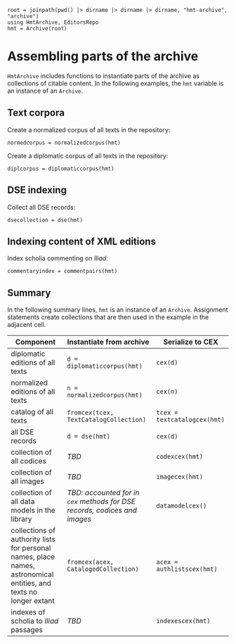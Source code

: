 ```@setup components
root = joinpath(pwd() |> dirname |> dirname |> dirname, "hmt-archive", "archive")
using HmtArchive, EditorsRepo
hmt = Archive(root)
```

# Assembling parts of the archive

`HmtArchive` includes functions to instantiate parts of the archive as collections of citable content. In the following examples, the `hmt` variable is an instance of an `Archive`.

## Text corpora

Create a normalized corpus of all texts in the repository:

```@example components
normedcorpus = normalizedcorpus(hmt)
```
Create a diplomatic corpus of all texts in the repository:

```@example components
diplcorpus = diplomaticcorpus(hmt)
```


## DSE indexing

Collect all DSE records:


```@example components
dsecollection = dse(hmt)
```


## Indexing content of XML editions

Index scholia commenting on *Iliad*:

```@example components
commentaryindex = commentpairs(hmt)
```


## Summary

In the following summary lines, `hmt` is an instance of an `Archive`.  Assignment statements create collections that are then used in the example in the adjacent cell.

| Component |  Instantiate from archive | Serialize to CEX | 
| --- | --- | --- |
| diplomatic editions of all texts | `d = diplomaticcorpus(hmt)` | `cex(d)` | 
| normalized editions of all texts | `n = normalizedcorpus(hmt)`| `cex(n)` |
| catalog of all texts | `fromcex(tcex, TextCatalogCollection)` | `tcex = textcatalogcex(hmt)` |
| all DSE records| `d = dse(hmt)` | `cex(d)`|
| collection of all codices | *TBD* | `codexcex(hmt)` |
| collection of all images | *TBD* | `imagecex(hmt)` |
| collection of all data models in the library| *TBD: accounted for in `cex` methods for DSE records, codices and images* | `datamodelcex()` |
| collections of authority lists for personal names, place names, astronomical entities, and texts no longer extant | `fromcex(acex, CatalogedCollection)` |  `acex = authlistscex(hmt)` | 
| indexes of scholia to *Iliad* passages | *TBD*  | `indexescex(hmt)` |
